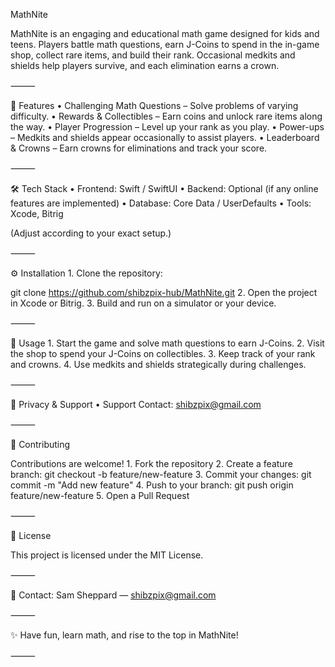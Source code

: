 MathNite

MathNite is an engaging and educational math game designed for kids and teens. Players battle math questions, earn J-Coins to spend in the in-game shop, collect rare items, and build their rank. Occasional medkits and shields help players survive, and each elimination earns a crown.

⸻

🚀 Features
	•	Challenging Math Questions – Solve problems of varying difficulty.
	•	Rewards & Collectibles – Earn coins and unlock rare items along the way.
	•	Player Progression – Level up your rank as you play.
	•	Power-ups – Medkits and shields appear occasionally to assist players.
	•	Leaderboard & Crowns – Earn crowns for eliminations and track your score.

⸻

🛠️ Tech Stack
	•	Frontend: Swift / SwiftUI
	•	Backend: Optional (if any online features are implemented)
	•	Database: Core Data / UserDefaults
	•	Tools: Xcode, Bitrig

(Adjust according to your exact setup.)

⸻

⚙️ Installation
	1.	Clone the repository:

git clone https://github.com/shibzpix-hub/MathNite.git
	2.	Open the project in Xcode or Bitrig.
	3.	Build and run on a simulator or your device.

⸻

📱 Usage
	1.	Start the game and solve math questions to earn J-Coins.
	2.	Visit the shop to spend your J-Coins on collectibles.
	3.	Keep track of your rank and crowns.
	4.	Use medkits and shields strategically during challenges.

⸻

📄 Privacy & Support
	•	Support Contact: shibzpix@gmail.com
	

⸻

🤝 Contributing

Contributions are welcome!
	1.	Fork the repository
	2.	Create a feature branch: git checkout -b feature/new-feature
	3.	Commit your changes: git commit -m "Add new feature"
	4.	Push to your branch: git push origin feature/new-feature
	5.	Open a Pull Request


⸻

📄 License

This project is licensed under the MIT License.

⸻

💬 Contact: Sam Sheppard — shibzpix@gmail.com

⸻

✨ Have fun, learn math, and rise to the top in MathNite!

⸻

